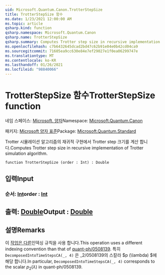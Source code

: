 ```yaml
---
uid: Microsoft.Quantum.Canon.TrotterStepSize
title: TrotterStepSize 함수
ms.date: 1/23/2021 12:00:00 AM
ms.topic: article
qsharp.kind: function
qsharp.namespace: Microsoft.Quantum.Canon
qsharp.name: TrotterStepSize
qsharp.summary: Computes Trotter step size in recursive implementation of Trotter simulation algorithm.
ms.openlocfilehash: c7b6432645dcad2bd47c62b91e04e0b42cd04ca9
ms.sourcegitcommit: 71605ea9cc630e84e7ef29027e1f0ea06299747e
ms.translationtype: MT
ms.contentlocale: ko-KR
ms.lasthandoff: 01/26/2021
ms.locfileid: "98840066"
---
```

# <a name="trotterstepsize-function"></a><span data-ttu-id="76e37-102">TrotterStepSize 함수</span><span class="sxs-lookup"><span data-stu-id="76e37-102">TrotterStepSize function</span></span>

<span data-ttu-id="76e37-103">네임 스페이스: [Microsoft. 양자](xref:Microsoft.Quantum.Canon)</span><span class="sxs-lookup"><span data-stu-id="76e37-103">Namespace: [Microsoft.Quantum.Canon](xref:Microsoft.Quantum.Canon)</span></span>

<span data-ttu-id="76e37-104">패키지: [Microsoft 양자 표준](https://nuget.org/packages/Microsoft.Quantum.Standard)</span><span class="sxs-lookup"><span data-stu-id="76e37-104">Package: [Microsoft.Quantum.Standard](https://nuget.org/packages/Microsoft.Quantum.Standard)</span></span>


<span data-ttu-id="76e37-105">Trotter 시뮬레이션 알고리즘의 재귀적 구현에서 Trotter step 크기를 계산 합니다.</span><span class="sxs-lookup"><span data-stu-id="76e37-105">Computes Trotter step size in recursive implementation of Trotter simulation algorithm.</span></span>

```qsharp
function TrotterStepSize (order : Int) : Double
```


## <a name="input"></a><span data-ttu-id="76e37-106">입력</span><span class="sxs-lookup"><span data-stu-id="76e37-106">Input</span></span>

### <a name="order--int"></a><span data-ttu-id="76e37-107">순서: [Int](xref:microsoft.quantum.lang-ref.int)</span><span class="sxs-lookup"><span data-stu-id="76e37-107">order : [Int](xref:microsoft.quantum.lang-ref.int)</span></span>





## <a name="output--double"></a><span data-ttu-id="76e37-108">출력: [Double](xref:microsoft.quantum.lang-ref.double)</span><span class="sxs-lookup"><span data-stu-id="76e37-108">Output : [Double](xref:microsoft.quantum.lang-ref.double)</span></span>



## <a name="remarks"></a><span data-ttu-id="76e37-109">설명</span><span class="sxs-lookup"><span data-stu-id="76e37-109">Remarks</span></span>

<span data-ttu-id="76e37-110">이 [작업은 다른](https://arxiv.org/abs/quant-ph/0508139)인덱싱 규칙을 사용 합니다.</span><span class="sxs-lookup"><span data-stu-id="76e37-110">This operation uses a different indexing convention than that of [quant-ph/0508139](https://arxiv.org/abs/quant-ph/0508139).</span></span> <span data-ttu-id="76e37-111">특히 `DecomposedIntoTimeStepsCA(_, 4)` 은 _2/0508139의 스칼라 $p (\lambda) $에 해당 합니다.</span><span class="sxs-lookup"><span data-stu-id="76e37-111">In particular, `DecomposedIntoTimeStepsCA(_, 4)` corresponds to the scalar $p_2(\lambda)$ in quant-ph/0508139.</span></span>